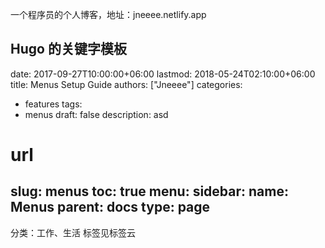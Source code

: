 一个程序员的个人博客，地址：jneeee.netlify.app

Hugo 的关键字模板
---
date: 2017-09-27T10:00:00+06:00
lastmod: 2018-05-24T02:10:00+06:00
title: Menus Setup Guide
authors: ["Jneeee"]
categories:
  - features
tags:
  - menus
draft: false
description: asd
# url
slug: menus
toc: true
menu:
  sidebar:
    name: Menus
    parent: docs
type: page
---

分类：工作、生活
标签见标签云
